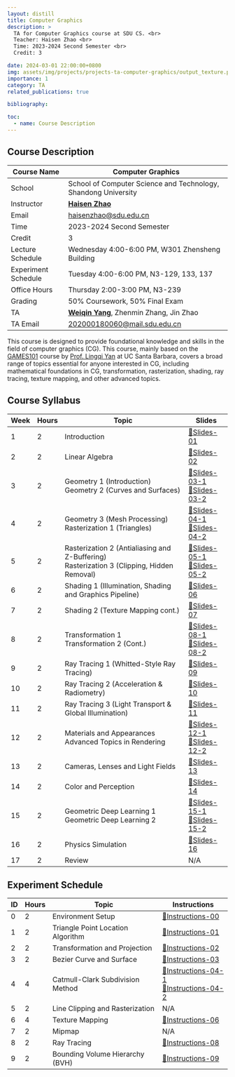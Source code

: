```yaml
---
layout: distill
title: Computer Graphics
description: >
  TA for Computer Graphics course at SDU CS. <br>
  Teacher: Haisen Zhao <br>
  Time: 2023-2024 Second Semester <br>
  Credit: 3

date: 2024-03-01 22:00:00+0800
img: assets/img/projects/projects-ta-computer-graphics/output_texture.png
importance: 1
category: TA
related_publications: true

bibliography: 

toc:
  - name: Course Description
---
```


## Course Description

| Course Name | Computer Graphics |
| --- | --- |
| School | School of Computer Science and Technology, Shandong University |
| Instructor | **[Haisen Zhao](https://faculty.sdu.edu.cn/zhaohaisen/en/index.htm)** |
| Email | [haisenzhao@sdu.edu.cn](mailto:haisenzhao@sdu.edu.cn) |
| Time | 2023-2024 Second Semester |
| Credit | 3 |
| Lecture Schedule | Wednesday 4:00-6:00 PM, W301 Zhensheng Building |
| Experiment Schedule | Tuesday 4:00-6:00 PM, N3-129, 133, 137 |
| Office Hours | Thursday 2:00-3:00 PM, N3-239 |
| Grading | 50% Coursework, 50% Final Exam |
| TA | **[Weiqin Yang](https://tiny-snow.github.io/)**, Zhenmin Zhang, Jin Zhao |
| TA Email | [202000180060@mail.sdu.edu.cn](mailto:202000180060@mail.sdu.edu.cn) |

This course is designed to provide foundational knowledge and skills in the field of computer graphics (CG). This course, mainly based on the [GAMES101](https://sites.cs.ucsb.edu/~lingqi/teaching/games101.html) course by [Prof. Lingqi Yan](https://sites.cs.ucsb.edu/~lingqi/) at UC Santa Barbara, covers a broad range of topics essential for anyone interested in CG, including mathematical foundations in CG, transformation, rasterization, shading, ray tracing, texture mapping, and other advanced topics.

## Course Syllabus

| Week | Hours | Topic | Slides |
| --- | --- | --- | --- |
| 1 | 2 | Introduction | [📄Slides-01](https://tiny-snow.github.io/assets/pdf/projects/project_ta_computer_graphics/W1-CG-Introduction.pdf) |
| 2 | 2 | Linear Algebra | [📄Slides-02](https://tiny-snow.github.io/assets/pdf/projects/project_ta_computer_graphics/W2-Review-of-Linear-Algebra.pdf) |
| 3 | 2 | Geometry 1 (Introduction) <br> Geometry 2 (Curves and Surfaces) | [📄Slides-03-1](https://tiny-snow.github.io/assets/pdf/projects/project_ta_computer_graphics/W3-Geometry-1.pdf) <br> [📄Slides-03-2](https://tiny-snow.github.io/assets/pdf/projects/project_ta_computer_graphics/W3-Geometry-2.pdf) |
| 4 | 2 | Geometry 3 (Mesh Processing) <br> Rasterization 1 (Triangles) | [📄Slides-04-1](https://tiny-snow.github.io/assets/pdf/projects/project_ta_computer_graphics/W4-Geometry-3.pdf) <br> [📄Slides-04-2](https://tiny-snow.github.io/assets/pdf/projects/project_ta_computer_graphics/W4-Rasterization-1.pdf) |
| 5 | 2 | Rasterization 2  (Antialiasing and Z-Buffering) <br> Rasterization 3 (Clipping, Hidden Removal) | [📄Slides-05-1](https://tiny-snow.github.io/assets/pdf/projects/project_ta_computer_graphics/W5-Rasterization-2.pdf) <br> [📄Slides-05-2](https://tiny-snow.github.io/assets/pdf/projects/project_ta_computer_graphics/W5-Rasterization-3.pdf) |
| 6 | 2 | Shading 1 (Illumination, Shading and Graphics Pipeline) | [📄Slides-06](https://tiny-snow.github.io/assets/pdf/projects/project_ta_computer_graphics/W6-Shading-1.pdf) |
| 7 | 2 | Shading 2 (Texture Mapping cont.) | [📄Slides-07](https://tiny-snow.github.io/assets/pdf/projects/project_ta_computer_graphics/W7-Shading-2.pdf) |
| 8 | 2 | Transformation 1 <br> Transformation 2 (Cont.) | [📄Slides-08-1](https://tiny-snow.github.io/assets/pdf/projects/project_ta_computer_graphics/W8-Transformation-1.pdf) <br> [📄Slides-08-2](https://tiny-snow.github.io/assets/pdf/projects/project_ta_computer_graphics/W8-Transformation-2.pdf) |
| 9 | 2 | Ray Tracing 1 (Whitted-Style Ray Tracing) | [📄Slides-09](https://tiny-snow.github.io/assets/pdf/projects/project_ta_computer_graphics/W9-Ray-Tracing-1.pdf) |
| 10 | 2 | Ray Tracing 2 (Acceleration & Radiometry) | [📄Slides-10](https://tiny-snow.github.io/assets/pdf/projects/project_ta_computer_graphics/W10-Ray-Tracing-2.pdf) |
| 11 | 2 | Ray Tracing 3 (Light Transport & Global Illumination) | [📄Slides-11](https://tiny-snow.github.io/assets/pdf/projects/project_ta_computer_graphics/W10-Ray-Tracing-2.pdf) |
| 12 | 2 | Materials and Appearances <br> Advanced Topics in Rendering | [📄Slides-12-1](https://tiny-snow.github.io/assets/pdf/projects/project_ta_computer_graphics/W12-Materials-and-Appearances.pdf) <br> [📄Slides-12-2](https://tiny-snow.github.io/assets/pdf/projects/project_ta_computer_graphics/W12-Advanced-Topics-in-Rendering.pdf) |
| 13 | 2 | Cameras, Lenses and Light Fields | [📄Slides-13](https://tiny-snow.github.io/assets/pdf/projects/project_ta_computer_graphics/W13-Cameras-Lenses-and-Light-Fields.pdf) |
| 14 | 2 | Color and Perception | [📄Slides-14](https://tiny-snow.github.io/assets/pdf/projects/project_ta_computer_graphics/W14-Color-and-Perception.pdf) |
| 15 | 2 | Geometric Deep Learning 1 <br> Geometric Deep Learning 2 | [📄Slides-15-1](https://tiny-snow.github.io/assets/pdf/projects/project_ta_computer_graphics/W15-Geometric-Deep-Learning-1.pdf) <br> [📄Slides-15-2](https://tiny-snow.github.io/assets/pdf/projects/project_ta_computer_graphics/W15-Geometric-Deep-Learning-2.pdf) |
| 16 | 2 | Physics Simulation | [📄Slides-16](https://tiny-snow.github.io/assets/pdf/projects/project_ta_computer_graphics/W16-Physics-Simulation.pdf) |
| 17 | 2 | Review | N/A |

## Experiment Schedule

| ID | Hours | Topic | Instructions |
| --- | --- | --- | --- |
| 0 | 2 | Environment Setup | [📄Instructions-00](https://tiny-snow.github.io/assets/pdf/projects/project_ta_computer_graphics/E0.pdf) |
| 1 | 2 | Triangle Point Location Algorithm | [📄Instructions-01](https://tiny-snow.github.io/assets/pdf/projects/project_ta_computer_graphics/E1.pdf) |
| 2 | 2 | Transformation and Projection | [📄Instructions-02](https://tiny-snow.github.io/assets/pdf/projects/project_ta_computer_graphics/E2.pdf) |
| 3 | 2 | Bezier Curve and Surface | [📄Instructions-03](https://tiny-snow.github.io/assets/pdf/projects/project_ta_computer_graphics/E3.pdf) |
| 4 | 4 | Catmull-Clark Subdivision Method | [📄Instructions-04-1](https://tiny-snow.github.io/assets/pdf/projects/project_ta_computer_graphics/E4-1.pdf) <br> [📄Instructions-04-2](https://tiny-snow.github.io/assets/pdf/projects/project_ta_computer_graphics/E4-2.pdf)
| 5 | 2 | Line Clipping and Rasterization | N/A |
| 6 | 4 | Texture Mapping | [📄Instructions-06](https://tiny-snow.github.io/assets/pdf/projects/project_ta_computer_graphics/E6.pdf) |
| 7 | 2 | Mipmap | N/A |
| 8 | 2 | Ray Tracing | [📄Instructions-08](https://tiny-snow.github.io/assets/pdf/projects/project_ta_computer_graphics/E8.pdf) |
| 9 | 2 | Bounding Volume Hierarchy (BVH) | [📄Instructions-09](https://tiny-snow.github.io/assets/pdf/projects/project_ta_computer_graphics/E9.pdf) |
